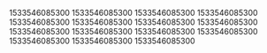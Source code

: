 1533546085300
1533546085300
1533546085300
1533546085300
1533546085300
1533546085300
1533546085300
1533546085300
1533546085300
1533546085300
1533546085300
1533546085300
1533546085300
1533546085300
1533546085300